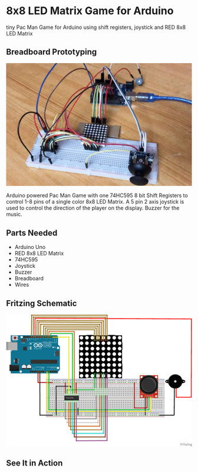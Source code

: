 # 8x8 LED Matrix Game for Arduino

tiny Pac Man Game for Arduino using shift registers, joystick and RED 8x8 LED Matrix

## Breadboard Prototyping

![](breadboard_prototyping.jpeg)

Arduino powered Pac Man Game with one 74HC595 8 bit Shift Registers to control 1-8 pins of a single color 8x8 LED Matrix. A 5 pin 2 axis joystick is used to control the direction of the player on the display. Buzzer for the music.

## Parts Needed

- Arduino Uno
- RED 8x8 LED Matrix
- 74HC595
- Joystick
- Buzzer
- Breadboard
- Wires

## Fritzing Schematic

![](fritzing_schematic.png)

## See It in Action

[![]()]()
